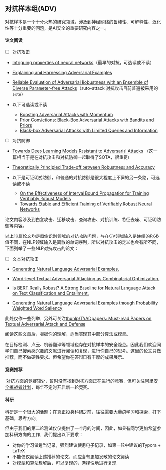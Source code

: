 ## 对抗样本组(ADV)

对抗样本是一个十分火热的研究领域，涉及到神经网络的鲁棒性、可解释性、泛化性等十分重要的问题，是AI安全的重要研究内容之一。

#### 论文阅读

- [ ] 对抗攻击

- [Intriguing properties of neural networks](https://arxiv.org/abs/1312.6199v4)（最早的对抗，可选读或不读）

- [Explaining and Harnessing Adversarial Examples](https://arxiv.org/abs/1412.6572v3)

- [Reliable Evaluation of Adversarial Robustness with an Ensemble of Diverse Parameter-free Attacks](https://link.zhihu.com/?target=http%3A//arxiv.org/abs/2003.01690)（auto-attack 对抗攻击目前普遍被采用的sota）

- 以下可选读或不读
  
  - [Boosting Adversarial Attacks with Momentum](https://arxiv.org/abs/1710.06081v3)
  - [Prior Convictions: Black-Box Adversarial Attacks with Bandits and Priors](https://arxiv.org/abs/1807.07978v3)
  - [Black-box Adversarial Attacks with Limited Queries and Information](https://arxiv.org/abs/1804.08598v3)

- [ ] 对抗防御

- [Towards Deep Learning Models Resistant to Adversarial Attacks](https://arxiv.org/abs/1706.06083v4) （这一篇相当于是在对抗攻击和对抗防御一起取得了SOTA，很重要）

- [Theoretically Principled Trade-off between Robustness and Accuracy](https://arxiv.org/abs/1901.08573v3)

- 以下是可证明式防御，和普通的对抗防御是很大程度上不同的另一条路，可选读或不读
  
  - [On the Effectiveness of Interval Bound Propagation for Training Verifiably Robust Models](https://arxiv.org/abs/1810.12715v4)
  - [Towards Stable and Efficient Training of Verifiably Robust Neural Networks](https://arxiv.org/abs/1906.06316)

论文内容涉及到白盒攻击、迁移攻击、查询攻击、对抗训练、特征去噪、可证明防御等内容。

以上10篇论文均是图像识别领域的对抗攻防问题，与在CV领域输入是连续的RGB值不同，在NLP领域输入是离散的单词序列，所以对抗攻击的定义也会有所不同，下面列举了一些NLP对抗攻击的论文：

- [ ] 文本对抗攻击

- [Generating Natural Language Adversarial Examples.](http://arxiv.org/abs/1804.07998)

- [Word-level Textual Adversarial Attacking as Combinatorial Optimization.](https://aclanthology.org/2020.acl-main.540) 

- [Is BERT Really Robust? A Strong Baseline for Natural Language Attack on Text Classification and Entailment.](http://arxiv.org/abs/1907.11932)

- [Generating Natural Language Adversarial Examples through Probability Weighted Word Saliency](https://aclanthology.org/P19-1103/)

此处仅作一些列举，另外可关注[thunlp/TAADpapers: Must-read Papers on Textual Adversarial Attack and Defense ](https://github.com/thunlp/TAADpapers)

  

  阅读这些文章后，根据你的理解，适当实现其中部分算法或模型。

​    在目标检测、点云、机器翻译等领域也存在对抗样本的安全隐患。因此我们欢迎同学们自己搜索感兴趣的文献进行阅读和复现，进行你自己的思考。这里的论文只做推荐，而不做硬性要求。但希望你在答辩日有丰厚的成果展示。

#### 竞赛推荐

​    对抗方面的竞赛较少，暂时没有找到对抗方面正在进行的竞赛，但可关注[阿里安全挑战者计划](https://s.alibaba.com/challenge)，每年不定时开启新一轮竞赛。

#### 科研

​    科研是一个很大的话题；在真正投身科研之前，往往需要大量的学习和探索，打下基础，思考方向。

​    但由于我们的第二轮测试仅仅提供了一个月的时间，因此，如果有同学更加希望参加科研方向的工作，我们提出以下要求：

- 对你的学习做适当记录，强烈建议使用电子记录，如第一轮中建议的Typora + LaTeX
- 不能仅仅阅读上述推荐的论文，而应当有更加发散的论文阅读
- 对模型和算法理解后，可以复现的，选择性地进行复现
